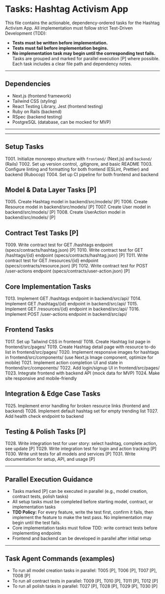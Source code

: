 # Tasks: Hashtag Activism App

This file contains the actionable, dependency-ordered tasks for the Hashtag Activism App. All implementation must follow strict Test-Driven Development (TDD):

- **Tests must be written before implementation.**
- **Tests must fail before implementation begins.**
- **No implementation task may begin until the corresponding test fails.**
  Tasks are grouped and marked for parallel execution [P] where possible. Each task includes a clear file path and dependency notes.

---

## Dependencies

- Next.js (frontend framework)
- Tailwind CSS (styling)
- React Testing Library, Jest (frontend testing)
- Ruby on Rails (backend)
- RSpec (backend testing)
- PostgreSQL (database, can be mocked for MVP)

---

---

## Setup Tasks

T001. Initialize monorepo structure with `frontend/` (Next.js) and `backend/` (Rails)
T002. Set up version control, .gitignore, and basic README
T003. Configure linting and formatting for both frontend (ESLint, Prettier) and backend (Rubocop)
T004. Set up CI pipeline for both frontend and backend

## Model & Data Layer Tasks [P]

T005. Create Hashtag model in backend/src/models/ [P]
T006. Create Resource model in backend/src/models/ [P]
T007. Create User model in backend/src/models/ [P]
T008. Create UserAction model in backend/src/models/ [P]

## Contract Test Tasks [P]

T009. Write contract test for GET /hashtags endpoint (specs/contracts/hashtag.json) [P]
T010. Write contract test for GET /hashtags/{id} endpoint (specs/contracts/hashtag.json) [P]
T011. Write contract test for GET /resources/{id} endpoint (specs/contracts/resource.json) [P]
T012. Write contract test for POST /user-actions endpoint (specs/contracts/user-action.json) [P]

## Core Implementation Tasks

T013. Implement GET /hashtags endpoint in backend/src/api/
T014. Implement GET /hashtags/{id} endpoint in backend/src/api/
T015. Implement GET /resources/{id} endpoint in backend/src/api/
T016. Implement POST /user-actions endpoint in backend/src/api/

## Frontend Tasks

T017. Set up Tailwind CSS in frontend/
T018. Create Hashtag list page in frontend/src/pages/
T019. Create Hashtag detail page with resource to-do list in frontend/src/pages/
T020. Implement responsive images for hashtags in frontend/src/components/ (use Next.js Image component, optimize for mobile)
T021. Implement action completion UI and state in frontend/src/components/
T022. Add login/signup UI in frontend/src/pages/
T023. Integrate frontend with backend API (mock data for MVP)
T024. Make site responsive and mobile-friendly

## Integration & Edge Case Tasks

T025. Implement error handling for broken resource links (frontend and backend)
T026. Implement default hashtag set for empty trending list
T027. Add health check endpoint to backend

## Testing & Polish Tasks [P]

T028. Write integration test for user story: select hashtag, complete action, see update [P]
T029. Write integration test for login and action tracking [P]
T030. Write unit tests for all models and services [P]
T031. Write documentation for setup, API, and usage [P]

---

## Parallel Execution Guidance

- Tasks marked [P] can be executed in parallel (e.g., model creation, contract tests, polish tasks)
- All setup tasks must be completed before starting model, contract, or implementation tasks
- **TDD Policy:** For every feature, write the test first, confirm it fails, then implement the feature to make the test pass. No implementation may begin until the test fails.
- Core implementation tasks must follow TDD: write contract tests before implementing endpoints
- Frontend and backend can be developed in parallel after initial setup

---

## Task Agent Commands (examples)

- To run all model creation tasks in parallel: T005 [P], T006 [P], T007 [P], T008 [P]
- To run all contract tests in parallel: T009 [P], T010 [P], T011 [P], T012 [P]
- To run all polish tasks in parallel: T027 [P], T028 [P], T029 [P], T030 [P]
